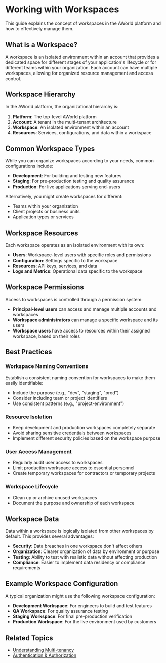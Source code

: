 # Working with Workspaces

This guide explains the concept of workspaces in the AWorld platform and how to effectively manage them.

## What is a Workspace?

A workspace is an isolated environment within an account that provides a dedicated space for different stages of your application's lifecycle or for different teams within your organization. Each account can have multiple workspaces, allowing for organized resource management and access control.

## Workspace Hierarchy

In the AWorld platform, the organizational hierarchy is:

1. **Platform**: The top-level AWorld platform
2. **Account**: A tenant in the multi-tenant architecture
3. **Workspace**: An isolated environment within an account
4. **Resources**: Services, configurations, and data within a workspace

## Common Workspace Types

While you can organize workspaces according to your needs, common configurations include:

- **Development**: For building and testing new features
- **Staging**: For pre-production testing and quality assurance
- **Production**: For live applications serving end-users

Alternatively, you might create workspaces for different:

- Teams within your organization
- Client projects or business units
- Application types or services

## Workspace Resources

Each workspace operates as an isolated environment with its own:

- **Users**: Workspace-level users with specific roles and permissions
- **Configuration**: Settings specific to the workspace
- **Resources**: API keys, services, and data
- **Logs and Metrics**: Operational data specific to the workspace

## Workspace Permissions

Access to workspaces is controlled through a permission system:

- **Principal-level users** can access and manage multiple accounts and workspaces
- **Workspace administrators** can manage a specific workspace and its users
- **Workspace users** have access to resources within their assigned workspace, based on their roles

## Best Practices

### Workspace Naming Conventions

Establish a consistent naming convention for workspaces to make them easily identifiable:

- Include the purpose (e.g., "dev", "staging", "prod")
- Consider including team or project identifiers
- Use consistent patterns (e.g., "project-environment")

### Resource Isolation

- Keep development and production workspaces completely separate
- Avoid sharing sensitive credentials between workspaces
- Implement different security policies based on the workspace purpose

### User Access Management

- Regularly audit user access to workspaces
- Limit production workspace access to essential personnel
- Create temporary workspaces for contractors or temporary projects

### Workspace Lifecycle

- Clean up or archive unused workspaces
- Document the purpose and ownership of each workspace

## Workspace Data

Data within a workspace is logically isolated from other workspaces by default. This provides several advantages:

- **Security**: Data breaches in one workspace don't affect others
- **Organization**: Clearer organization of data by environment or purpose
- **Testing**: Ability to test with realistic data without affecting production
- **Compliance**: Easier to implement data residency or compliance requirements

## Example Workspace Configuration

A typical organization might use the following workspace configuration:

- **Development Workspace**: For engineers to build and test features
- **QA Workspace**: For quality assurance testing
- **Staging Workspace**: For final pre-production verification
- **Production Workspace**: For the live environment used by customers

## Related Topics

- [Understanding Multi-tenancy](./multi-tenancy.md)
- [Authentication & Authorization](./authentication.md)
